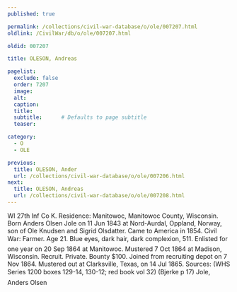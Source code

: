 ```yaml
---
published: true

permalink: /collections/civil-war-database/o/ole/007207.html
oldlink: /CivilWar/db/o/ole/007207.html

oldid: 007207

title: OLESON, Andreas

pagelist:
  exclude: false
  order: 7207
  image: 
  alt:
  caption:
  title:
  subtitle:      # Defaults to page subtitle
  teaser:

category: 
  - O 
  - OLE

previous:
  title: OLESON, Ander
  url: /collections/civil-war-database/o/ole/007206.html  
next:
  title: OLESON, Andreas
  url: /collections/civil-war-database/o/ole/007208.html   
---
```

WI 27th Inf Co K. Residence: Manitowoc, Manitowoc County, Wisconsin. Born Anders Olsen Jole on 11 Jun 1843 at Nord-Aurdal, Oppland, Norway, son of Ole Knudsen and Sigrid Olsdatter. Came to America in 1854. Civil War: Farmer. Age 21. Blue eyes, dark hair, dark complexion, 5&#146;11&#148;. Enlisted for one year on 20 Sep 1864 at Manitowoc. Mustered 7 Oct 1864 at Madison, Wisconsin. Recruit. Private. Bounty $100. Joined from recruiting depot on 7 Nov 1864. Mustered out at Clarksville, Texas, on 14 Jul 1865. Sources: (WHS Series 1200 boxes 129-14, 130-12; red book vol 32) (Bjerke p 17) &#147;Jole, Anders Olsen&#148;